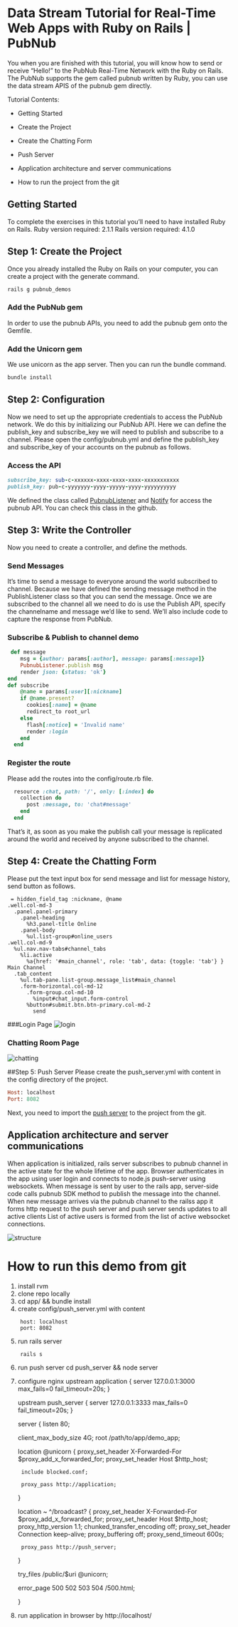 # Data Stream Tutorial for Real-Time Web Apps with Ruby on Rails | PubNub

You when you are finished with this tutorial, you will know how to send or receive “Hello!” to the PubNub Real-Time Network with the Ruby on Rails. 
The PubNub supports the gem called pubnub written by Ruby, you can use the data stream APIS of the pubnub gem directly.

Tutorial Contents:

* Getting Started
  
* Create the Project
    
* Create the Chatting Form

* Push Server

* Application architecture and server communications

* How to run the project from the git

## Getting Started
To complete the exercises in this tutorial you’ll need to have installed Ruby on Rails.
Ruby version required: 2.1.1
Rails version required:  4.1.0

## Step 1: Create the Project
Once you already installed the Ruby on Rails on your computer, you can create a project with the generate command.

```ruby
rails g pubnub_demos
```

### Add the PubNub gem 
In order to use the pubnub APIs, you need to add the pubnub gem onto the Gemfile.

### Add the Unicorn gem 
We use unicorn as the app server.
Then you can run the bundle command.	
```ruby
bundle install
```

## Step 2: Configuration
Now we need to set up the appropriate credentials to access the PubNub network. We do this by initializing our PubNub API. Here we can define the publish_key and subscribe_key we will need to publish and subscribe to a channel.
Please open the config/pubnub.yml and define the publish_key and subscribe_key of your accounts on the pubnub as follows.

### Access the API  
```ruby
subscribe_key: sub-c-xxxxxx-xxxx-xxxx-xxxx-xxxxxxxxxxx
publish_key: pub-c-yyyyyyy-yyyy-yyyyy-yyyy-yyyyyyyyyy
```

We defined the class called [PubnubListener](https://github.com/denisbasyuk41/pubnub/blob/master/lib/pubnub_listener.rb) and [Notify](https://github.com/denisbasyuk41/pubnub/blob/master/lib/notifier.rb) for access the pubnub API. You can check this class in the github.	

## Step 3: Write the Controller
Now you need to create a controller, and define the methods.

### Send Messages 
It’s time to send a message to everyone around the world subscribed to channel. Because we have defined the sending message method in the PublishListener class so that you can send the message.
Once we are subscribed to the channel all we need to do is use the Publish API, specify the channelname and message we’d like to send. We’ll also include code to capture the response from PubNub.

### Subscribe & Publish to channel demo
```ruby
 def message
    msg = {author: params[:author], message: params[:message]}
    PubnubListener.publish msg
    render json: {status: 'ok'}
end
def subscribe
    @name = params[:user][:nickname]
    if @name.present?
      cookies[:name] = @name
      redirect_to root_url
    else
      flash[:notice] = 'Invalid name'
      render :login
    end
  end
```
### Register the route
Please add the routes into the config/route.rb file.
```ruby
  resource :chat, path: '/', only: [:index] do
    collection do
      post :message, to: 'chat#message'
    end
  end
```
That’s it, as soon as you make the publish call your message is replicated around the world and received by anyone subscribed to the channel.

## Step 4: Create the Chatting Form
Please put the text input box for send message and list for message history, send button as follows.

```haml
 = hidden_field_tag :nickname, @name
.well.col-md-3
  .panel.panel-primary
    .panel-heading
      %h3.panel-title Online
    .panel-body
      %ul.list-group#online_users
.well.col-md-9
  %ul.nav.nav-tabs#channel_tabs
    %li.active
      %a{href: '#main_channel', role: 'tab', data: {toggle: 'tab'} } Main Channel
  .tab_content
    %ul.tab-pane.list-group.message_list#main_channel
    .form-horizontal.col-md-12
      .form-group.col-md-10
        %input#chat_input.form-control
      %button#submit.btn.btn-primary.col-md-2
        send
```

###Login Page
![login](https://github.com/denisbasyuk41/pubnub/blob/master/doc/login.png)
         

### Chatting Room Page 
![chatting](https://github.com/denisbasyuk41/pubnub/blob/master/doc/chat.png)
            
##Step 5: Push Server
Please create the push_server.yml with content in the config directory of the project.
```ruby
Host: localhost
Port: 8082
```

Next, you need to import the [push server](https://github.com/denisbasyuk41/pubnub/tree/master/push_server) to the project from the git.

## Application architecture and server communications 
When application is initialized, rails server subscribes to pubnub channel in the active state for the whole lifetime of the app.
Browser authenticates in the app using user login and connects to node.js push-server using websockets.
When message is sent by user to the rails app, server-side code calls pubnub SDK method to publish the message into the channel.
When new message arrives via the pubnub channel to the railss app it forms http request to the push server and push server sends updates to all active clients
List of active users is formed from the list of active websocket connections.

![structure](https://github.com/denisbasyuk41/pubnub/blob/master/doc/structure.png)

# How to run this demo from git
1. install rvm
2. clone repo locally
3. cd app/ && bundle install
4. create config/push_server.yml with content
```
    host: localhost
    port: 8082
```
5. run rails server
```
    rails s
```

6. run push server
    cd push_server && node server

7. configure nginx
    upstream application {
      server 127.0.0.1:3000 max_fails=0 fail_timeout=20s;
    }

    upstream push_server {
      server 127.0.0.1:3333 max_fails=0 fail_timeout=20s;
    }

    server {
      listen 80;

      client_max_body_size 4G;
      root /path/to/app/demo_app;

      location @unicorn {
        proxy_set_header X-Forwarded-For $proxy_add_x_forwarded_for;
        proxy_set_header Host $http_host;

        include blocked.conf;

        proxy_pass http://application;
      }

      location ~ ^/broadcast? {
        proxy_set_header X-Forwarded-For $proxy_add_x_forwarded_for;
        proxy_set_header Host $http_host;
        proxy_http_version 1.1;
        chunked_transfer_encoding off;
        proxy_set_header Connection keep-alive;
        proxy_buffering off;
        proxy_send_timeout 600s;

        proxy_pass http://push_server;
      }

      try_files /public/$uri @unicorn;

      error_page 500 502 503 504 /500.html;

    }

8. run application in browser by http://localhost/


